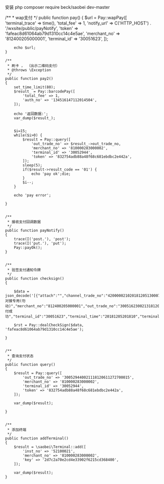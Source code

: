 
安装 php composer require beck/saobei dev-master

/**
     * wap支付
     */
    public function pay()
    {
        $url = Pay::wapPay([
            'terminal_trace' => time(),
            'total_fee' => 1,
            'notify_url' => C('HTTP_HOST') . '/wxsite/public/payNotify',
            'token' => 'fafeac8d61064ab79d1310cc14c4e5ae',
            'merchant_no' => '812400205000001',
            'terminal_id' => '30051623',
        ]);

        echo $url;
    }

    /**
     * 刷卡 ， （出示二维码支付）
     * @throws \Exception
     */
    public function pay2()
    {
        set_time_limit(80);
        $result_ = Pay::barcodePay([
            'total_fee' => 1,
            'auth_no' => '134516147112014504',
        ]);

        echo '返回数据:';
        var_dump($result_);


        $i=15;
        while($i>0) {
            $result = Pay::query([
                'out_trade_no' => $result_->out_trade_no,
                'merchant_no' => '810000283000002',
                'terminal_id' => '30052944',
                'token' => '832754adb88a48f68c681ebdbc2e442a',
            ]);
            sleep(5);
            if($result->result_code == '01') {
                echo 'pay ok';die;
            }
            $i--;
        }

        echo 'pay error';

    }


    /**
     * 接收支付回调数据
     */
    public function payNotify()
    {
        trace(I('post.'), 'post');
        trace(I('put.'), 'put');
        Pay::payOk();
    }


    /**
     * 验签支付通知令牌
     */
    public function checksign()
    {

        $data = json_decode('[{"attach":"","channel_trade_no":"4200000210201812051300071136","end_time":"20181205201840","key_sign":"478a2b16c06e6073a5c78c511d69b3b3","merchant_name":"2018WebSdk对接专用(勿动)","merchant_no":"812400205000001","out_trade_no":"300516230021318120520183000002","pay_type":"010","receipt_fee":"1","result_code":"01","return_code":"01","return_msg":"支付成功","terminal_id":"30051623","terminal_time":"20181205201810","terminal_trace":"1544012290","total_fee":"1","user_id":"obnG9jnSlF_vh8gP7Mq7Ven6QSJ0"}]');

        $rst = Pay::dealCheckSign($data, 'fafeac8d61064ab79d1310cc14c4e5ae');

    }


    /**
     * 查询支付状态
     */
    public function query()
    {
        $result = Pay::query([
            'out_trade_no' => '300529440021118120611272700015',
            'merchant_no' => '810000283000002',
            'terminal_id' => '30052944',
            'token' => '832754adb88a48f68c681ebdbc2e442a',
        ]);

        var_dump($result);

    }


    /**
     * 添加终端
     */
    public function addTerminal()
    {
        $result = \saobei\Terminal::add([
            'inst_no' => '52100021',
            'merchant_no' => '810000283000002',
            'key' => '2d7c2a70e2cd4e33902f6215cd368400',
        ]);

        var_dump($result);
    }